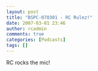 ```yaml
---
layout: post
title: "BSPC-070301 - RC Rulez!"
date: 2007-03-01 23:46
author: rcadmin
comments: true
categories: [Podcasts]
tags: []
---
```

RC rocks the mic!
